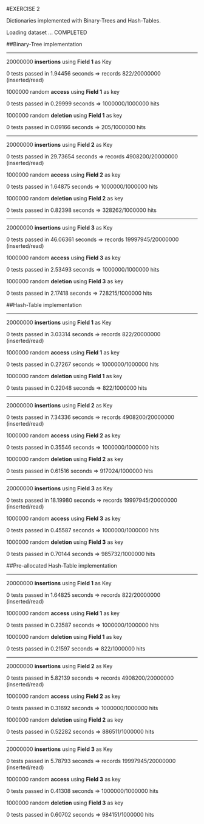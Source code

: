 #EXERCISE 2

Dictionaries implemented with Binary-Trees and Hash-Tables.

Loading dataset ... COMPLETED

##Binary-Tree implementation

***
20000000 **insertions** using **Field 1** as Key

0 tests passed in 1.94456 seconds
=> records 822/20000000 (inserted/read)

1000000 random **access** using **Field 1** as key

0 tests passed in 0.29999 seconds
=> 1000000/1000000 hits

1000000 random **deletion** using **Field 1** as key

0 tests passed in 0.09166 seconds
=> 205/1000000 hits


***
20000000 **insertions** using **Field 2** as Key

0 tests passed in 29.73654 seconds
=> records 4908200/20000000 (inserted/read)

1000000 random **access** using **Field 2** as key

0 tests passed in 1.64875 seconds
=> 1000000/1000000 hits

1000000 random **deletion** using **Field 2** as key

0 tests passed in 0.82398 seconds
=> 328262/1000000 hits


***
20000000 **insertions** using **Field 3** as Key

0 tests passed in 46.06361 seconds
=> records 19997945/20000000 (inserted/read)

1000000 random **access** using **Field 3** as key

0 tests passed in 2.53493 seconds
=> 1000000/1000000 hits

1000000 random **deletion** using **Field 3** as key

0 tests passed in 2.17418 seconds
=> 728215/1000000 hits


##Hash-Table implementation

***
20000000 **insertions** using **Field 1** as Key

0 tests passed in 3.03314 seconds
=> records 822/20000000 (inserted/read)

1000000 random **access** using **Field 1** as key

0 tests passed in 0.27267 seconds
=> 1000000/1000000 hits

1000000 random **deletion** using **Field 1** as key

0 tests passed in 0.22048 seconds
=> 822/1000000 hits


***
20000000 **insertions** using **Field 2** as Key

0 tests passed in 7.34336 seconds
=> records 4908200/20000000 (inserted/read)

1000000 random **access** using **Field 2** as key

0 tests passed in 0.35546 seconds
=> 1000000/1000000 hits

1000000 random **deletion** using **Field 2** as key

0 tests passed in 0.61516 seconds
=> 917024/1000000 hits


***
20000000 **insertions** using **Field 3** as Key

0 tests passed in 18.19980 seconds
=> records 19997945/20000000 (inserted/read)

1000000 random **access** using **Field 3** as key

0 tests passed in 0.45587 seconds
=> 1000000/1000000 hits

1000000 random **deletion** using **Field 3** as key

0 tests passed in 0.70144 seconds
=> 985732/1000000 hits


##Pre-allocated Hash-Table implementation

***
20000000 **insertions** using **Field 1** as Key

0 tests passed in 1.64825 seconds
=> records 822/20000000 (inserted/read)

1000000 random **access** using **Field 1** as key

0 tests passed in 0.23587 seconds
=> 1000000/1000000 hits

1000000 random **deletion** using **Field 1** as key

0 tests passed in 0.21597 seconds
=> 822/1000000 hits


***
20000000 **insertions** using **Field 2** as Key

0 tests passed in 5.82139 seconds
=> records 4908200/20000000 (inserted/read)

1000000 random **access** using **Field 2** as key

0 tests passed in 0.31692 seconds
=> 1000000/1000000 hits

1000000 random **deletion** using **Field 2** as key

0 tests passed in 0.52282 seconds
=> 886511/1000000 hits


***
20000000 **insertions** using **Field 3** as Key

0 tests passed in 5.78793 seconds
=> records 19997945/20000000 (inserted/read)

1000000 random **access** using **Field 3** as key

0 tests passed in 0.41308 seconds
=> 1000000/1000000 hits

1000000 random **deletion** using **Field 3** as key

0 tests passed in 0.60702 seconds
=> 984151/1000000 hits


